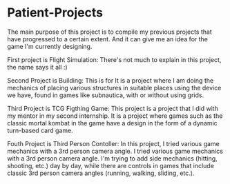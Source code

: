 # Patient-Projects
The main purpose of this project is to compile my previous projects that have progressed to a certain extent. And it can give me an idea for the game I'm currently designing.

First project is Flight Simulation: There's not much to explain in this project, the name says it all :)

Second Project is  Building: This is for It is a project where I am doing the mechanics of placing various structures in suitable places using the device we have, found in games like subnautica, with or without using grids.

Third Project is TCG Figthing Game: This project is a project that I did with my mentor in my second internship. It is a project where games such as the classic mortal kombat in the game have a design in the form of a dynamic turn-based card game.

Fouth Project is Third Person Contoller: In this project, I tried various game mechanics with a 3rd person camera angle. I tried various game mechanics with a 3rd person camera angle. I'm trying to add side mechanics (hitting, shooting, etc.) day by day, while there are controls in games that include classic 3rd person camera angles (running, walking, sliding, etc.).
